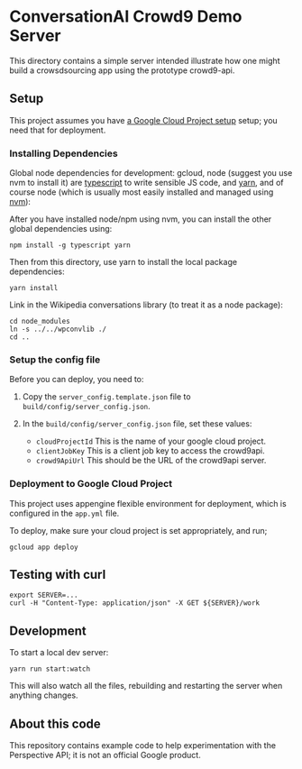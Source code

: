 # ConversationAI Crowd9 Demo Server

This directory contains a simple server intended illustrate how one might build a crowsdsourcing app using the prototype crowd9-api.

## Setup

This project assumes you have [a Google Cloud Project setup](https://cloud.google.com/) setup; you need
that for deployment.

### Installing Dependencies

Global node dependencies for development: gcloud, node (suggest you use nvm to install it) are [typescript](https://www.typescriptlang.org/) to write sensible JS code, and [yarn](https://yarnpkg.com/lang/en/), and of course node (which is usually most easily installed and managed using [nvm](https://github.com/creationix/nvm/blob/master/README.md)):

After you have installed node/npm using nvm, you can install the other global dependencies using:

```
npm install -g typescript yarn
```

Then from this directory, use yarn to install the local package dependencies:

```
yarn install
```

Link in the Wikipedia conversations library (to treat it as a node package):

```shell
cd node_modules
ln -s ../../wpconvlib ./
cd ..
```

### Setup the config file

Before you can deploy, you need to:

1. Copy the `server_config.template.json` file to `build/config/server_config.json`.
2. In the `build/config/server_config.json` file, set these values:

    * `cloudProjectId` This is the name of your google cloud project.
    * `clientJobKey` This is a client job key to access the crowd9api.
    * `crowd9ApiUrl` This should be the URL of the crowd9api server.

### Deployment to Google Cloud Project

This project uses appengine flexible environment for deployment, which is configured in the `app.yml` file.

To deploy, make sure your cloud project is set appropriately, and run;

```
gcloud app deploy
```

## Testing with curl

```
export SERVER=...
curl -H "Content-Type: application/json" -X GET ${SERVER}/work
```

## Development

To start a local dev server:

```
yarn run start:watch
```

This will also watch all the files, rebuilding and restarting the server when anything
changes.

## About this code

This repository contains example code to help experimentation with the Perspective API; it is not an official Google product.
